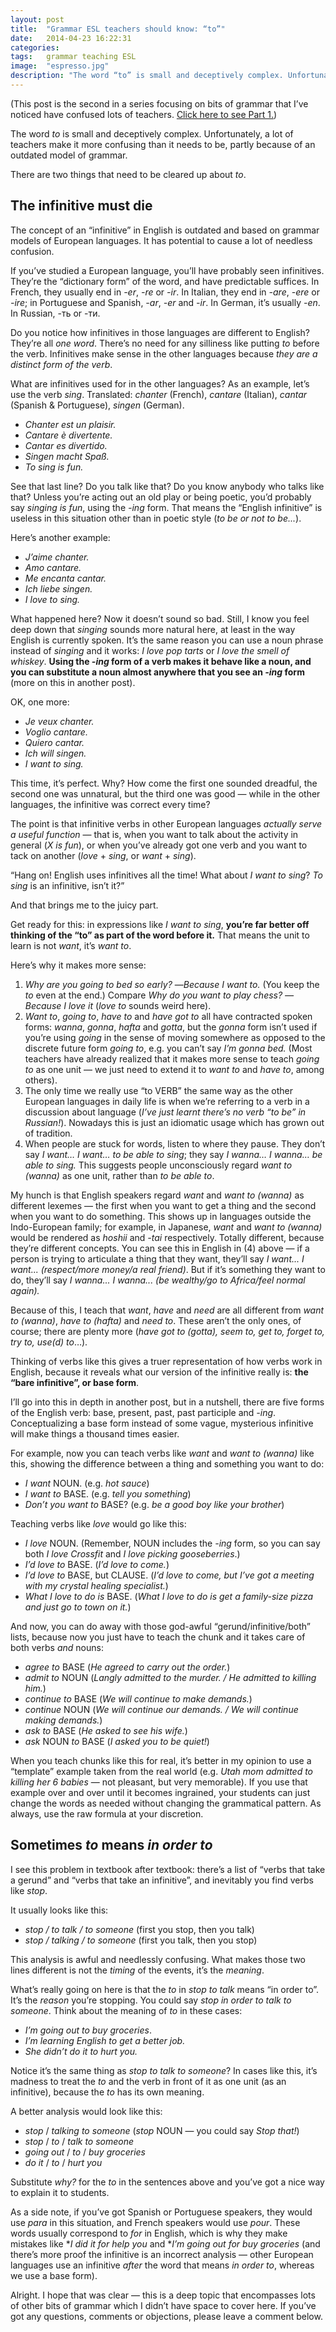 ```yaml
---
layout: post
title:  "Grammar ESL teachers should know: “to”"
date:   2014-04-23 16:22:31
categories:
tags:   grammar teaching ESL
image:  "espresso.jpg"
description: "The word “to” is small and deceptively complex. Unfortunately, a lot of teachers make it more confusing than it needs to be, partly because of an outdated model of grammar."
---
```


(This post is the second in a series focusing on bits of grammar that I’ve noticed have confused lots of teachers. [Click here to see Part 1.][part1])

The word *to* is small and deceptively complex. Unfortunately, a lot of teachers make it more confusing than it needs to be, partly because of an outdated model of grammar.

There are two things that need to be cleared up about *to*.

## The infinitive must die ##

The concept of an “infinitive” in English is outdated and based on grammar models of European languages. It has potential to cause a lot of needless confusion.

If you’ve studied a European language, you’ll have probably seen infinitives. They’re the “dictionary form” of the word, and have predictable suffices. In French, they usually end in *-er*, *-re* or *-ir*. In Italian, they end in *-are*, *-ere* or *-ire*; in Portuguese and Spanish, *-ar*, *-er* and *-ir*. In German, it’s usually *-en*. In Russian, -ть or -ти.

Do you notice how infinitives in those languages are different to English? They’re all *one word*. There’s no need for any silliness like putting *to* before the verb. Infinitives make sense in the other languages because *they are a distinct form of the verb*.

What are infinitives used for in the other languages? As an example, let’s use the verb *sing*. Translated: *chanter* (French), *cantare* (Italian), *cantar* (Spanish & Portuguese), *singen* (German).

- *Chanter est un plaisir.*
- *Cantare è divertente.*
- *Cantar es divertido.*
- *Singen macht Spaß.*
- *To sing is fun.*

See that last line? Do you talk like that? Do you know anybody who talks like that? Unless you’re acting out an old play or being poetic, you’d probably say *singing is fun*, using the *-ing* form. That means the “English infinitive” is useless in this situation other than in poetic style (*to be or not to be...*).

Here’s another example:

- *J’aime chanter.*
- *Amo cantare.*
- *Me encanta cantar.*
- *Ich liebe singen.*
- *I love to sing.*

What happened here? Now it doesn’t sound so bad. Still, I know you feel deep down that *singing* sounds more natural here, at least in the way English is currently spoken. It’s the same reason you can use a noun phrase instead of *singing* and it works: *I love pop tarts* or *I love the smell of whiskey*. **Using the *-ing* form of a verb makes it behave like a noun, and you can substitute a noun almost anywhere that you see an *-ing* form** (more on this in another post).

OK, one more:

- *Je veux chanter.*
- *Voglio cantare.*
- *Quiero cantar.*
- *Ich will singen.*
- *I want to sing.*

This time, it’s perfect. Why? How come the first one sounded dreadful, the second one was unnatural, but the third one was good &mdash; while in the other languages, the infinitive was correct every time?

The point is that infinitive verbs in other European languages *actually serve a useful function* &mdash; that is, when you want to talk about the activity in general (*X is fun*), or when you’ve already got one verb and you want to tack on another (*love* + *sing*, or *want* + *sing*).

“Hang on! English uses infinitives all the time! What about *I want to sing*? *To sing* is an infinitive, isn’t it?”

And that brings me to the juicy part.

Get ready for this: in expressions like *I want to sing*, **you’re far better off thinking of the “to” as part of the word before it.** That means the unit to learn is not *want*, it’s *want to*.

Here’s why it makes more sense:

1. *Why are you going to bed so early?* &mdash;*Because I want to.* (You keep the *to* even at the end.) Compare *Why do you want to play chess? —Because I love it* (*love to* sounds weird here).
2. *Want to*, *going to*, *have to* and *have got to* all have contracted spoken forms: *wanna*, *gonna*, *hafta* and *gotta*, but the *gonna* form isn’t used if you’re using *going* in the sense of moving somewhere as opposed to the discrete future form *going to*, e.g. you can’t say *I’m gonna bed.* (Most teachers have already realized that it makes more sense to teach *going to* as one unit &mdash; we just need to extend it to *want to* and *have to*, among others).
3. The only time we really use “to VERB” the same way as the other European languages in daily life is when we’re referring to a verb in a discussion about language (*I’ve just learnt there’s no verb “to be” in Russian!*). Nowadays this is just an idiomatic usage which has grown out of tradition.
4. When people are stuck for words, listen to where they pause. They don’t say *I want… I want… to be able to sing*; they say *I wanna… I wanna… be able to sing.* This suggests people unconsciously regard *want to (wanna)* as one unit, rather than *to be able to*.

My hunch is that English speakers regard *want* and *want to (wanna)* as different lexemes &mdash; the first when you want to get a thing and the second when you want to do something. This shows up in languages outside the Indo-European family; for example, in Japanese, *want* and *want to (wanna)* would be rendered as *hoshii* and *-tai* respectively. Totally different, because they’re different concepts. You can see this in English in (4) above — if a person is trying to articulate a thing that they want, they’ll say *I want... I want... (respect/more money/a real friend)*. But if it’s something they want to do, they’ll say *I wanna... I wanna... (be wealthy/go to Africa/feel normal again).*

Because of this, I teach that *want*, *have* and *need* are all different from *want to (wanna)*, *have to (hafta)* and *need to*. These aren’t the only ones, of course; there are plenty more (*have got to (gotta), seem to, get to, forget to, try to, use(d) to*…).

Thinking of verbs like this gives a truer representation of how verbs work in English, because it reveals what our version of the infinitive really is: **the “bare infinitive”, or base form**.

I’ll go into this in depth in another post, but in a nutshell, there are five forms of the English verb: base, present, past, past participle and *-ing*. Conceptualizing a base form instead of some vague, mysterious infinitive will make things a thousand times easier.

For example, now you can teach verbs like *want* and *want to (wanna)* like this, showing the difference between a thing and something you want to do:

- *I want* NOUN. (e.g. *hot sauce*)
- *I want to* BASE. (e.g. *tell you something*)
- *Don’t you want to* BASE? (e.g. *be a good boy like your brother*)

Teaching verbs like *love* would go like this:

- *I love* NOUN. (Remember, NOUN includes the *-ing* form, so you can say both *I love Crossfit* and *I love picking gooseberries*.)
- *I’d love to* BASE. (*I’d love to come.*)
- *I’d love to* BASE, but CLAUSE. (*I’d love to come, but I’ve got a meeting with my crystal healing specialist.*)
- *What I love to do is* BASE. (*What I love to do is get a family-size pizza and just go to town on it.*)

And now, you can do away with those god-awful “gerund/infinitive/both” lists, because now you just have to teach the chunk and it takes care of both verbs *and* nouns:

- *agree to* BASE (*He agreed to carry out the order.*)
- *admit to* NOUN (*Langly admitted to the murder. / He admitted to killing him.*)
- *continue to* BASE (*We will continue to make demands.*)
- *continue* NOUN (*We will continue our demands. / We will continue making demands.*)
- *ask to* BASE (*He asked to see his wife.*)
- *ask* NOUN *to* BASE (*I asked you to be quiet!*)

When you teach chunks like this for real, it’s better in my opinion to use a “template” example taken from the real world (e.g. *Utah mom admitted to killing her 6 babies* &mdash; not pleasant, but very memorable). If you use that example over and over until it becomes ingrained, your students can just change the words as needed without changing the grammatical pattern. As always, use the raw formula at your discretion.

## Sometimes *to* means *in order to* ##

I see this problem in textbook after textbook: there’s a list of “verbs that take a gerund” and “verbs that take an infinitive”, and inevitably you find verbs like *stop*.

It usually looks like this:

- *stop / to talk / to someone* (first you stop, then you talk)
- *stop / talking / to someone* (first you talk, then you stop)

This analysis is awful and needlessly confusing. What makes those two lines different is not the *timing* of the events, it’s the *meaning*.

What’s really going on here is that the *to* in *stop to talk* means “in order to”. It’s the *reason* you’re stopping. You could say *stop in order to talk to someone*. Think about the meaning of *to* in these cases:

- *I’m going out to buy groceries*.
- *I’m learning English to get a better job.*
- *She didn’t do it to hurt you.*

Notice it’s the same thing as *stop to talk to someone*? In cases like this, it’s madness to treat the *to* and the verb in front of it as one unit (as an infinitive), because the *to* has its own meaning.

A better analysis would look like this:

- *stop* / *talking to someone* (*stop* NOUN &mdash; you could say *Stop that!*)
- *stop* / *to* / *talk to someone*
- *going out* / *to* / *buy groceries*
- *do it* / *to* / *hurt you*

Substitute *why?* for the *to* in the sentences above and you’ve got a nice way to explain it to students.

As a side note, if you’ve got Spanish or Portuguese speakers, they would use *para* in this situation, and French speakers would use *pour*. These words usually correspond to *for* in English, which is why they make mistakes like **I did it for help you* and **I’m going out for buy groceries* (and there’s more proof the infinitive is an incorrect analysis &mdash; other European languages use an infinitive *after* the word that means *in order to*, whereas we use a base form).

Alright. I hope that was clear &mdash; this is a deep topic that encompasses lots of other bits of grammar which I didn’t have space to cover here. If you’ve got any questions, comments or objections, please leave a comment below.

[part1]:  http://sebpearce.com/blog/transitivity

